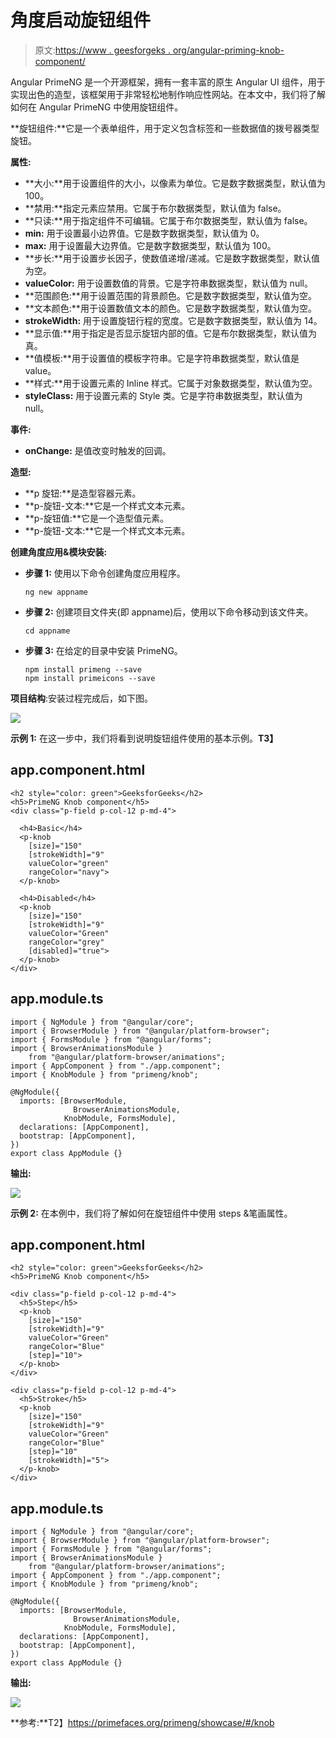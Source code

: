 # 角度启动旋钮组件

> 原文:[https://www . geesforgeks . org/angular-priming-knob-component/](https://www.geeksforgeeks.org/angular-primeng-knob-component/)

Angular PrimeNG 是一个开源框架，拥有一套丰富的原生 Angular UI 组件，用于实现出色的造型，该框架用于非常轻松地制作响应性网站。在本文中，我们将了解如何在 Angular PrimeNG 中使用旋钮组件。

**旋钮组件:**它是一个表单组件，用于定义包含标签和一些数据值的拨号器类型旋钮。

**属性:**

*   **大小:**用于设置组件的大小，以像素为单位。它是数字数据类型，默认值为 100。
*   **禁用:**指定元素应禁用。它属于布尔数据类型，默认值为 false。
*   **只读:**用于指定组件不可编辑。它属于布尔数据类型，默认值为 false。
*   **min:** 用于设置最小边界值。它是数字数据类型，默认值为 0。
*   **max:** 用于设置最大边界值。它是数字数据类型，默认值为 100。
*   **步长:**用于设置步长因子，使数值递增/递减。它是数字数据类型，默认值为空。
*   **valueColor:** 用于设置数值的背景。它是字符串数据类型，默认值为 null。
*   **范围颜色:**用于设置范围的背景颜色。它是数字数据类型，默认值为空。
*   **文本颜色:**用于设置数值文本的颜色。它是数字数据类型，默认值为空。
*   **strokeWidth:** 用于设置旋钮行程的宽度。它是数字数据类型，默认值为 14。
*   **显示值:**用于指定是否显示旋钮内部的值。它是布尔数据类型，默认值为真。
*   **值模板:**用于设置值的模板字符串。它是字符串数据类型，默认值是 value。
*   **样式:**用于设置元素的 Inline 样式。它属于对象数据类型，默认值为空。
*   **styleClass:** 用于设置元素的 Style 类。它是字符串数据类型，默认值为 null。

**事件:**

*   **onChange:** 是值改变时触发的回调。

**造型:**

*   **p 旋钮:**是造型容器元素。
*   **p-旋钮-文本:**它是一个样式文本元素。
*   **p-旋钮值:**它是一个造型值元素。
*   **p-旋钮-文本:**它是一个样式文本元素。

**创建角度应用&模块安装:**

*   **步骤 1:** 使用以下命令创建角度应用程序。

    ```
    ng new appname
    ```

*   **步骤 2:** 创建项目文件夹(即 appname)后，使用以下命令移动到该文件夹。

    ```
    cd appname
    ```

*   **步骤 3:** 在给定的目录中安装 PrimeNG。

    ```
    npm install primeng --save
    npm install primeicons --save
    ```

**项目结构**:安装过程完成后，如下图。

![](img/6e2ac1499ceea2e58d3439c1f9f0d39a.png)

**示例 1:** 在这一步中，我们将看到说明旋钮组件使用的基本示例。**T3】**

## app.component.html

```
<h2 style="color: green">GeeksforGeeks</h2>
<h5>PrimeNG Knob component</h5>
<div class="p-field p-col-12 p-md-4">

  <h4>Basic</h4>
  <p-knob
    [size]="150"
    [strokeWidth]="9"
    valueColor="green"
    rangeColor="navy">
  </p-knob>

  <h4>Disabled</h4>
  <p-knob
    [size]="150"
    [strokeWidth]="9"
    valueColor="Green"
    rangeColor="grey"
    [disabled]="true">
  </p-knob>
</div>
```

## app.module.ts

```
import { NgModule } from "@angular/core";
import { BrowserModule } from "@angular/platform-browser";
import { FormsModule } from "@angular/forms";
import { BrowserAnimationsModule } 
    from "@angular/platform-browser/animations";
import { AppComponent } from "./app.component";
import { KnobModule } from "primeng/knob";

@NgModule({
  imports: [BrowserModule, 
              BrowserAnimationsModule, 
            KnobModule, FormsModule],
  declarations: [AppComponent],
  bootstrap: [AppComponent],
})
export class AppModule {}
```

**输出:**

![](img/f047114a59a922411bd8ea99c5b1823d.png)

**示例 2:** 在本例中，我们将了解如何在旋钮组件中使用 steps &笔画属性。

## app.component.html

```
<h2 style="color: green">GeeksforGeeks</h2>
<h5>PrimeNG Knob component</h5>

<div class="p-field p-col-12 p-md-4">
  <h5>Step</h5>
  <p-knob
    [size]="150"
    [strokeWidth]="9"
    valueColor="Green"
    rangeColor="Blue"
    [step]="10">
  </p-knob>
</div>

<div class="p-field p-col-12 p-md-4">
  <h5>Stroke</h5>
  <p-knob
    [size]="150"
    [strokeWidth]="9"
    valueColor="Green"
    rangeColor="Blue"
    [step]="10"
    [strokeWidth]="5">
  </p-knob>
</div>
```

## app.module.ts

```
import { NgModule } from "@angular/core";
import { BrowserModule } from "@angular/platform-browser";
import { FormsModule } from "@angular/forms";
import { BrowserAnimationsModule }
    from "@angular/platform-browser/animations";
import { AppComponent } from "./app.component";
import { KnobModule } from "primeng/knob";

@NgModule({
  imports: [BrowserModule, 
              BrowserAnimationsModule, 
            KnobModule, FormsModule],
  declarations: [AppComponent],
  bootstrap: [AppComponent],
})
export class AppModule {}
```

**输出:**

![](img/3c06431010cb20e6f86f5580380fc4f9.png)

**参考:**T2】https://primefaces.org/primeng/showcase/#/knob